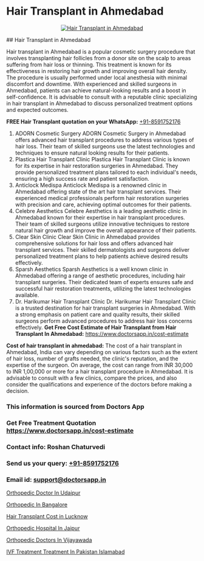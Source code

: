 # Hair Transplant in Ahmedabad

<p align="center">
  <a href="https://doctorsapp.co.in/treatment/hair-transplant">
    <img src="https://doctorsapp.co.in/uploads/treatment_image/transplant.jpg" alt="Hair Transplant in Ahmedabad">
  </a>
</p>
## Hair Transplant in Ahmedabad

Hair transplant in Ahmedabad is a popular cosmetic surgery procedure that involves transplanting hair follicles from a donor site on the scalp to areas suffering from hair loss or thinning. This treatment is known for its effectiveness in restoring hair growth and improving overall hair density. The procedure is usually performed under local anesthesia with minimal discomfort and downtime. With experienced and skilled surgeons in Ahmedabad, patients can achieve natural-looking results and a boost in self-confidence. It is advisable to consult with a reputable clinic specializing in hair transplant in Ahmedabad to discuss personalized treatment options and expected outcomes.

**FREE Hair Transplant quotation on your WhatsApp:**  [+91-8591752176](https://api.whatsapp.com/send?phone=8591752176)

1) ADORN Cosmetic Surgery   ADORN Cosmetic Surgery in Ahmedabad offers advanced hair transplant procedures to address various types of hair loss. Their team of skilled surgeons use the latest technologies and techniques to ensure natural looking results for their patients.
2) Plastica Hair Transplant Clinic   Plastica Hair Transplant Clinic is known for its expertise in hair restoration surgeries in Ahmedabad. They provide personalized treatment plans tailored to each individual's needs, ensuring a high success rate and patient satisfaction.
3) Anticlock Medispa   Anticlock Medispa is a renowned clinic in Ahmedabad offering state of the art hair transplant services. Their experienced medical professionals perform hair restoration surgeries with precision and care, achieving optimal outcomes for their patients.
4) Celebre Aesthetics   Celebre Aesthetics is a leading aesthetic clinic in Ahmedabad known for their expertise in hair transplant procedures. Their team of skilled surgeons utilize innovative techniques to restore natural hair growth and improve the overall appearance of their patients.
5) Clear Skin Clinic   Clear Skin Clinic in Ahmedabad provides comprehensive solutions for hair loss and offers advanced hair transplant services. Their skilled dermatologists and surgeons deliver personalized treatment plans to help patients achieve desired results effectively.
6) Sparsh Aesthetics   Sparsh Aesthetics is a well known clinic in Ahmedabad offering a range of aesthetic procedures, including hair transplant surgeries. Their dedicated team of experts ensures safe and successful hair restoration treatments, utilizing the latest technologies available.
7) Dr. Harikumar Hair Transplant Clinic   Dr. Harikumar Hair Transplant Clinic is a trusted destination for hair transplant surgeries in Ahmedabad. With a strong emphasis on patient care and quality results, their skilled surgeons perform advanced procedures to address hair loss concerns effectively.
**Get Free Cost Estimate of Hair Transplant from Hair Transplant In Ahmedabad:** https://www.doctorsapp.in/cost-estimate

**Cost of hair transplant in ahmedabad:**
The cost of a hair transplant in Ahmedabad, India can vary depending on various factors such as the extent of hair loss, number of grafts needed, the clinic's reputation, and the expertise of the surgeon. On average, the cost can range from INR 30,000 to INR 1,00,000 or more for a hair transplant procedure in Ahmedabad. It is advisable to consult with a few clinics, compare the prices, and also consider the qualifications and experience of the doctors before making a decision.

### This information is sourced from Doctors App 
### Get Free Treatment Quotation https://www.doctorsapp.in/cost-estimate
### Contact info: Roshan Chaturvedi 
### Send us your query: [+91-8591752176](https://api.whatsapp.com/send?phone=8591752176) 
### Email id: support@doctorsapp.in

[Orthopedic Doctor In Udaipur](https://www.linkedin.com/pulse/orthopedic-doctor-udaipur-meniscus-tear-treatment-e4nge?trackingId=%2FuTH2N42Rb9kKtPiZtAjJA%3D%3D&lipi=urn%3Ali%3Apage%3Ad_flagship3_company_admin%3BYMgSyE7iTb6%2BgQ5kQEIvvw%3D%3D)

[Orthopedic In Bangalore](https://www.linkedin.com/pulse/orthopedic-bangalore-doctorsappin-xwhbc?trackingId=LoY2caBi4ySfGMSuVhoalA%3D%3D&lipi=urn%3Ali%3Apage%3Ad_flagship3_company_admin%3Bv1vSrTMWRDqcHbnFEZaXTQ%3D%3D)

[Hair Transplant Cost in Lucknow](https://medium.com/@devenderrathi97/hair-transplant-cost-in-lucknow-01bac6776a0b)

[Orthopedic Hospital In Jaipur](https://medium.com/@devenderrathi97/orthopedic-hospital-in-jaipur-232c45a5e9ea)

[Orthopedic Doctors In Vijayawada](https://doctors-apps.github.io/doctorsapp/orthopedic-doctors-in-vijayawada)

[IVF Treatment Treatment In Pakistan Islamabad](https://doctors-apps.github.io/doctorsapp/ivf-treatment-treatment-in-pakistan-islamabad)

